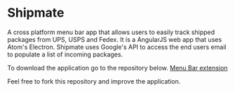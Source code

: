 # Shipmate

A cross platform menu bar app that allows users to easily track shipped packages from UPS, USPS and Fedex. It is a AngularJS web app that uses Atom's Electron. Shipmate uses Google's API to access the end users email to populate a list of incoming packages.

To download the application go to the repository below.
[Menu Bar extension](https://github.com/Chansen88/shipmateelectron)

Feel free to fork this repository and improve the application.

